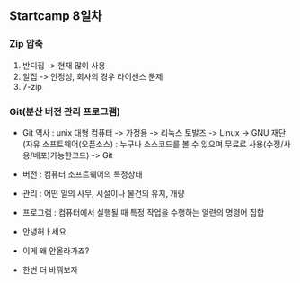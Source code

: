 ## Startcamp 8일차

### Zip 압축
1. 반디집 -> 현재 많이 사용
2. 알집 -> 안정성, 회사의 경우 라이센스 문제
3. 7-zip

### Git(분산 버전 관리 프로그램)
* Git 역사 : unix 대형 컴퓨터 -> 가정용 -> 리눅스 토발즈 -> Linux
   -> GNU 재단(자유 소프트웨어(오픈소스) : 누구나 소스코드를 볼 수 있으며 무료로 사용(수정/사용/배포)가능한코드) -> Git

* 버전 : 컴퓨터 소프트웨어의 특정상태
* 관리 : 어떤 일의 사무, 시설이나 물건의 유지, 개량
* 프로그램 : 컴퓨터에서 실행될 때 특정 작업을 수행하는 일련의 명령어 집합   

-  안녕허ㅏ세요

- 이게 왜 안올라가죠?

- 한번 더 바꿔보자
